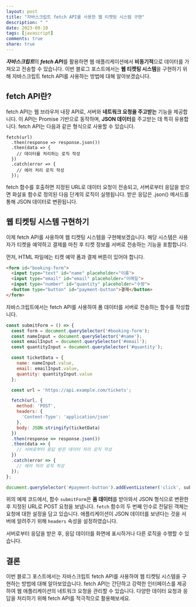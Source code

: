 ```yaml
---
layout: post
title: "자바스크립트 fetch API를 사용한 웹 티켓팅 시스템 구현"
description: " "
date: 2023-09-10
tags: [javascript]
comments: true
share: true
---
```


***자바스크립트***의 ***fetch API***를 활용하면 웹 애플리케이션에서 **비동기적**으로 데이터를 가져오고 전송할 수 있습니다. 이번 블로그 포스트에서는 **웹 티켓팅 시스템**을 구현하기 위해 자바스크립트 fetch API를 사용하는 방법에 대해 알아보겠습니다.

## fetch API란?

fetch API는 웹 브라우저 내장 API로, 서버와 **네트워크 요청을 주고받는** 기능을 제공합니다. 이 API는 Promise 기반으로 동작하며, **JSON 데이터**를 주고받는 데 특히 유용합니다. fetch API는 다음과 같은 형식으로 사용할 수 있습니다.

```
fetch(url)
  .then(response => response.json())
  .then(data => {
    // 데이터를 처리하는 로직 작성
  })
  .catch(error => {
    // 에러 처리 로직 작성
  });
```

fetch 함수를 호출하면 지정된 URL로 데이터 요청이 전송되고, 서버로부터 응답을 받으면 화살표 함수로 정의된 다음 단계의 로직이 실행됩니다. 받은 응답은 .json() 메서드를 통해 JSON 데이터로 변환됩니다. 

## 웹 티켓팅 시스템 구현하기

이제 fetch API를 사용하여 웹 티켓팅 시스템을 구현해보겠습니다. 해당 시스템은 사용자가 티켓을 예약하고 결제를 마친 후 티켓 정보를 서버로 전송하는 기능을 포함합니다.

먼저, HTML 파일에는 티켓 예약 폼과 결제 버튼이 있어야 합니다.

```html
<form id="booking-form">
  <input type="text" id="name" placeholder="이름">
  <input type="email" id="email" placeholder="이메일">
  <input type="number" id="quantity" placeholder="수량">
  <button type="button" id="payment-button">결제</button>
</form>
```

자바스크립트에서는 fetch API를 사용하여 폼 데이터를 서버로 전송하는 함수를 작성합니다.

```javascript
const submitForm = () => {
  const form = document.querySelector('#booking-form');
  const nameInput = document.querySelector('#name');
  const emailInput = document.querySelector('#email');
  const quantityInput = document.querySelector('#quantity');

  const ticketData = {
    name: nameInput.value,
    email: emailInput.value,
    quantity: quantityInput.value
  };

  const url = 'https://api.example.com/tickets';

  fetch(url, {
    method: 'POST',
    headers: {
      'Content-Type': 'application/json'
    },
    body: JSON.stringify(ticketData)
  })
  .then(response => response.json())
  .then(data => {
    // 서버로부터 응답 받은 데이터 처리 로직 작성
  })
  .catch(error => {
    // 에러 처리 로직 작성
  });
};

document.querySelector('#payment-button').addEventListener('click', submitForm);
```

위의 예제 코드에서, 함수 `submitForm`은 **폼 데이터**를 받아와서 JSON 형식으로 변환한 후 지정된 URL로 POST 요청을 보냅니다. `fetch` 함수의 두 번째 인수로 전달된 객체는 요청에 대한 설정을 담고 있습니다. 애플리케이션이 JSON 데이터를 보낸다는 것을 서버에 알려주기 위해 `headers` 속성을 설정하였습니다.

서버로부터 응답을 받은 후, 응답 데이터를 화면에 표시하거나 다른 로직을 수행할 수 있습니다.

## 결론

이번 블로그 포스트에서는 자바스크립트 fetch API를 사용하여 웹 티켓팅 시스템을 구현하는 방법에 대해 알아보았습니다. fetch API는 간단하고 강력한 인터페이스를 제공하여 웹 애플리케이션의 네트워크 요청을 관리할 수 있습니다. 다양한 데이터 요청과 응답을 처리하기 위해 fetch API를 적극적으로 활용해보세요.